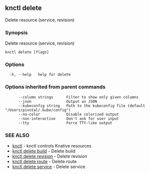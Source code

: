 ## knctl delete

Delete resource (service, revision)

### Synopsis

Delete resource (service, revision)

```
knctl delete [flags]
```

### Options

```
  -h, --help   help for delete
```

### Options inherited from parent commands

```
      --column strings      Filter to show only given columns
      --json                Output as JSON
      --kubeconfig string   Path to the kubeconfig file (default "/Users/pivotal/.kube/config")
      --no-color            Disable colorized output
      --non-interactive     Don't ask for user input
      --tty                 Force TTY-like output
```

### SEE ALSO

* [knctl](knctl.md)	 - knctl controls Knative resources
* [knctl delete build](knctl_delete_build.md)	 - Delete build
* [knctl delete revision](knctl_delete_revision.md)	 - Delete revision
* [knctl delete route](knctl_delete_route.md)	 - Delete route
* [knctl delete service](knctl_delete_service.md)	 - Delete service

